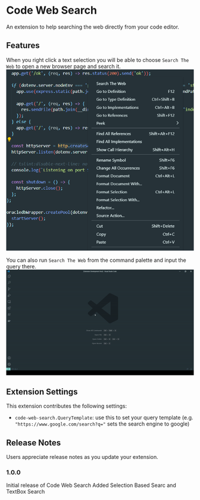 # Code Web Search

An extension to help searching the web directly from your code editor.

## Features
When you right click a text selection you will be able to choose `Search The Web` to open a new browser page and search it.
![Selection Based Search](images/selection-based-search.png)

You can also run `Search The Web` from the command palette and input the query there.
![TextBox Search](images/textbox-search.gif)

## Extension Settings

This extension contributes the following settings:

* `code-web-search.QueryTemplate`: use this to set your query template (e.g. `"https://www.google.com/search?q="` sets the search engine to google)

## Release Notes

Users appreciate release notes as you update your extension.

### 1.0.0

Initial release of Code Web Search
Added Selection Based Searc and TextBox Search
